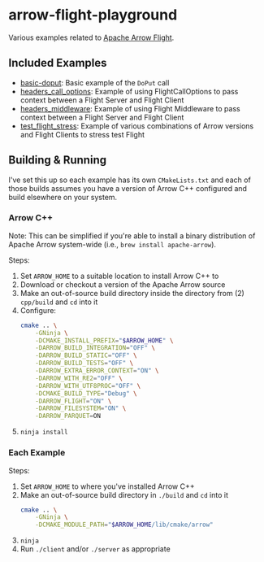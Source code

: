 # arrow-flight-playground

Various examples related to [Apache Arrow Flight](https://arrow.apache.org/docs/format/Flight.html).

## Included Examples

- [basic-doput](./basic-doput/): Basic example of the `DoPut` call
- [headers_call_options](./headers_call_options/): Example of using FlightCallOptions to pass context between a Flight Server and Flight Client
- [headers_middleware](./headers_middleware/): Example of using Flight Middleware to pass context between a Flight Server and Flight Client
- [test_flight_stress](./test_flight_stress/): Example of various combinations of Arrow versions and Flight Clients to stress test Flight


## Building & Running

I've set this up so each example has its own `CMakeLists.txt` and each of those builds assumes you have a version of Arrow C++ configured and build elsewhere on your system.

### Arrow C++

Note: This can be simplified if you're able to install a binary distribution of Apache Arrow system-wide (i.e., `brew install apache-arrow`).

Steps:

1. Set `ARROW_HOME` to a suitable location to install Arrow C++ to
2. Download or checkout a version of the Apache Arrow source
3. Make an out-of-source build directory inside the directory from (2) `cpp/build` and `cd` into it
4. Configure:
    ```sh
    cmake .. \
        -GNinja \
        -DCMAKE_INSTALL_PREFIX="$ARROW_HOME" \
        -DARROW_BUILD_INTEGRATION="OFF" \
        -DARROW_BUILD_STATIC="OFF" \
        -DARROW_BUILD_TESTS="OFF" \
        -DARROW_EXTRA_ERROR_CONTEXT="ON" \
        -DARROW_WITH_RE2="OFF" \
        -DARROW_WITH_UTF8PROC="OFF" \
        -DCMAKE_BUILD_TYPE="Debug" \
        -DARROW_FLIGHT="ON" \
        -DARROW_FILESYSTEM="ON" \
        -DARROW_PARQUET=ON
    ```
5. `ninja install`

### Each Example

Steps:

1. Set `ARROW_HOME` to where you've installed Arrow C++
2. Make an out-of-source build directory in `./build` and `cd` into it
    ```sh
    cmake .. \
        -GNinja \
        -DCMAKE_MODULE_PATH="$ARROW_HOME/lib/cmake/arrow"
    ```
3. `ninja`
4. Run `./client` and/or `./server` as appropriate
